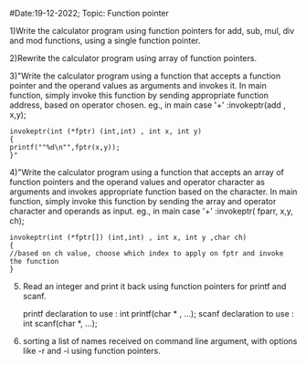 #Date:19-12-2022; Topic: Function pointer

1)Write the calculator program using function pointers for add, sub, mul, div and mod functions, using a single function pointer.

2)Rewrite the calculator program using array of function pointers.

3)"Write the calculator program using a function that accepts a function pointer and the operand values as arguments and invokes it. In main function, simply invoke this function by sending appropriate function address, based on operator chosen.
	eg.,
	in main
	case '+' :invokeptr(add , x,y);

	invokeptr(int (*fptr) (int,int) , int x, int y)
	{
	printf(""%d\n"",fptr(x,y));
	}"

4)"Write the calculator program using a function that accepts an array of function pointers and the operand values and operator character as arguments and invokes appropriate function based on the character. In main function, simply invoke this function by sending the array and operator character and operands as input.
	eg.,
	in main
	case '+' :invokeptr( fparr, x,y, ch);

	invokeptr(int (*fptr[]) (int,int) , int x, int y ,char ch)
	{
	//based on ch value, choose which index to apply on fptr and invoke the function
	}

5) Read an integer and print it back using function pointers for printf and scanf.

	printf declaration to use : int printf(char * , ...);
	scanf declaration to use : int scanf(char *, ...);

6) sorting a list of names received on command line argument, with options like -r and -i using function pointers.

